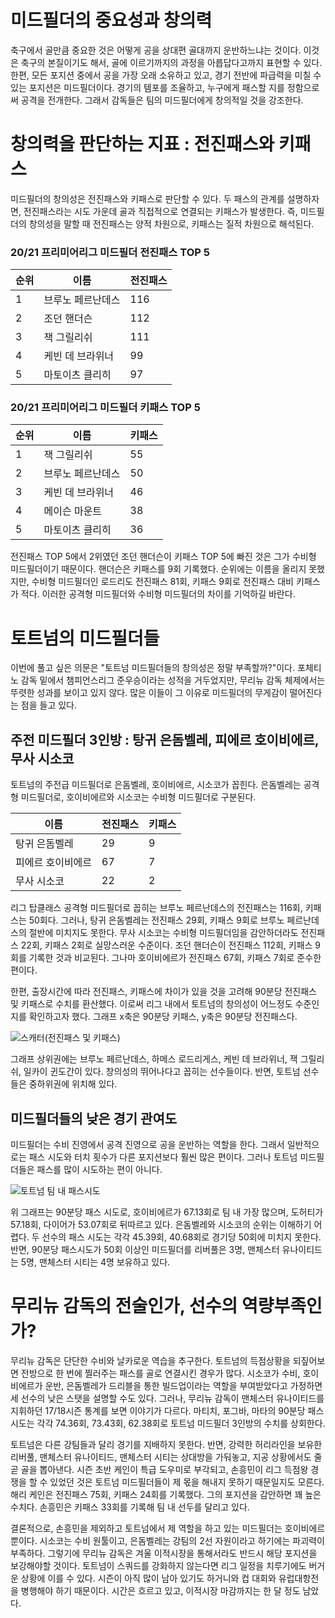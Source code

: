 # 미드필더의 중요성과 창의력 
 축구에서 골만큼 중요한 것은 어떻게 공을 상대편 골대까지 운반하느냐는 것이다. 이것은 축구의 본질이기도 해서, 골에 이르기까지의 과정을 아릅답다고까지 표현할 수 있다. 한편, 모든 포지션 중에서 공을 가장 오래 소유하고 있고, 경기 전반에 파급력을 미칠 수 있는 포지션은 미드필더이다. 경기의 템포를 조율하고, 누구에게 패스할 지를 정함으로써 공격을 전개한다. 그래서 감독들은 팀의 미드필더에게 창의적일 것을 강조한다. 
 
# 창의력을 판단하는 지표 : 전진패스와 키패스
 미드필더의 창의성은 전진패스와 키패스로 판단할 수 있다. 두 패스의 관계를 설명하자면, 전진패스라는 시도 가운데 골과 직접적으로 연결되는 키패스가 발생한다. 즉, 미드필더의 창의성을 말할 때 전진패스는 양적 차원으로, 키패스는 질적 차원으로 해석된다. 

### 20/21 프리미어리그 미드필더 전진패스 TOP 5
 순위|이름|전진패스
 -----|-----|-----
 1|브루노 페르난데스|116
 2|조던 핸더슨|112
 3|잭 그릴리쉬|111
 4|케빈 데 브라위너|99
 5|마토이츠 클리히|97
 
### 20/21 프리미어리그 미드필더 키패스 TOP 5 
 순위|이름|키패스
 -----|-----|-----
 1|잭 그릴리쉬|55
 2|브루노 페르난데스|50
 3|케빈 데 브라위너|46
 4|메이슨 마운트|38
 5|마토이츠 클리히|36

 전진패스 TOP 5에서 2위였던 조던 핸더슨이 키패스 TOP 5에 빠진 것은 그가 수비형 미드필더이기 때문이다. 핸더슨은 키패스를 9회 기록했다. 순위에는 이름을 올리지 못했지만, 수비형 미드필더인 로드리도 전진패스 81회, 키패스 9회로 전진패스 대비 키패스가 적다. 이러한 공격형 미드필더와 수비형 미드필더의 차이를 기억하길 바란다. 
 
# 토트넘의 미드필더들 
 이번에 풀고 싶은 의문은 "토트넘 미드필더들의 창의성은 정말 부족할까?"이다. 포체티노 감독 밑에서 챔피언스리그 준우승이라는 성적을 거두었지만, 무리뉴 감독 체제에서는 뚜렷한 성과를 보이고 있지 않다. 많은 이들이 그 이유로 미드필더의 무게감이 떨어진다는 점을 들고 있다. 
 
## 주전 미드필더 3인방 : 탕귀 은돔벨레, 피에르 호이비에르, 무사 시소코
 토트넘의 주전급 미드필더로 은돔벨레, 호이비에르, 시소코가 꼽힌다. 은돔벨레는 공격형 미드필더로, 호이비에르와 시소코는 수비형 미드필더로 구분된다.  

이름|전진패스|키패스
-----|-----|-----
탕귀 은돔벨레|29|9
피에르 호이비에르|67|7
무사 시소코|22|2

 리그 탑클래스 공격형 미드필더로 꼽히는 브루노 페르난데스의 전진패스는 116회, 키패스는 50회다. 그러나, 탕귀 은돔벨레는 전진패스 29회, 키패스 9회로 브루노 페르난데스의 절반에 미치지도 못한다. 무사 시소코는 수비형 미드필더임을 감안하더라도 전진패스 22회, 키패스 2회로 실망스러운 수준이다. 조던 핸더슨이 전진패스 112회, 키패스 9회를 기록한 것과 비교된다. 그나마 호이비에르가 전진패스 67회, 키패스 7회로 준수한 편이다. 
 
 한편, 출장시간에 따라 전진패스, 키패스에 차이가 있을 것을 고려해 90분당 전진패스 및 키패스로 수치를 환산했다. 이로써 리그 내에서 토트넘의 창의성이 어느정도 수준인지를 확인하고자 했다. 그래프 x축은 90분당 키패스, y축은 90분당 전진패스다. 
 
![스캐터(전진패스 및 키패스)](https://user-images.githubusercontent.com/75112520/103747763-7b35fa80-5046-11eb-8e22-a27ffce4e58c.png)

 그래프 상위권에는 브루노 페르난데스, 하메스 로드리게스, 케빈 데 브라위너, 잭 그릴리쉬, 일카이 귄도간이 있다. 창의성의 뛰어나다고 꼽히는 선수들이다. 반면, 토트넘 선수들은 중하위권에 위치해 있다. 


## 미드필더들의 낮은 경기 관여도
 미드필더는 수비 진영에서 공격 진영으로 공을 운반하는 역할을 한다. 그래서 일반적으로는 패스 시도와 터치 횟수가 다른 포지션보다 훨씬 많은 편이다. 그러나 토트넘 미드필더들은 패스를 많이 시도하는 편이 아니다. 

![토트넘 팀 내 패스시도](https://user-images.githubusercontent.com/75112520/103749670-234cc300-5049-11eb-9afc-afcc6e77f75b.png)

 위 그래프는 90분당 패스 시도로, 호이비에르가 67.13회로 팀 내 가장 많으며, 도허티가 57.18회, 다이어가 53.07회로 뒤따르고 있다. 은돔벨레와 시소코의 순위는 이해하기 어렵다. 두 선수의 패스 시도는 각각 45.39회, 40.68회로 경기당 50회에 미치지 못한다. 반면, 90분당 패스시도가 50회 이상인 미드필더를 리버풀은 3명, 맨체스터 유나이티드는 5명, 맨체스터 시티는 4명 보유하고 있다. 
 
 
# 무리뉴 감독의 전술인가, 선수의 역량부족인가?
 
 무리뉴 감독은 단단한 수비와 날카로운 역습을 추구한다. 토트넘의 득점상황을 되짚어보면 전방으로 한 번에 찔러주는 패스를 골로 연결시킨 경우가 많다. 시소코가 수비, 호이비에르가 운반, 은돔벨레가 드리블을 통한 빌드업이라는 역할을 부여받았다고 가정하면 세 선수의 낮은 스탯을 설명할 수도 있다. 그러나, 무리뉴 감독이 맨체스터 유나이티드를 지휘하던 17/18시즌 통계를 보면 이야기가 다르다. 마티치, 포그바, 마타의 90분당 패스 시도는 각각 74.36회, 73.43회, 62.38회로 토트넘 미드필더 3인방의 수치를 상회한다. 
 
 토트넘은 다른 강팀들과 달리 경기를 지배하지 못한다. 반면, 강력한 허리라인을 보유한 리버풀, 맨체스터 유나이티드, 맨체스터 시티는 상대방을 가둬놓고, 지공 상황에서도 줄곧 골을 뽑아낸다. 시즌 초반 케인이 특급 도우미로 부각되고, 손흥민이 리그 득점왕 경쟁을 할 수 있었던 것은 토트넘 미드필더들이 제 몫을 해내지 못하기 때문일지도 모른다. 해리 케인은 전진패스 75회, 키패스 24회를 기록했다. 그의 포지션을 감안하면 꽤 높은 수치다. 손흥민은 키패스 33회를 기록해 팀 내 선두를 달리고 있다. 
 
 결론적으로, 손흥민을 제외하고 토트넘에서 제 역할을 하고 있는 미드필더는 호이비에르 뿐이다. 시소코는 수비 원툴이고, 은돔벨레는 강팀의 2선 자원이라고 하기에는 파괴력이 부족하다. 그렇기에 무리뉴 감독은 겨울 이적시장을 통해서라도 반드시 해당 포지션을 보강해야할 것이다. 토트넘이 스쿼드를 강화하지 않는다면 리그 일정을 치루기에도 버거운 상황에 이를 수 있다. 시즌이 아직 많이 남아 있기도 하거니와 컵 대회와 유럽대항전을 병행해야 하기 때문이다. 시간은 흐르고 있고, 이적시장 마감까지는 한 달 정도 남았다. 
